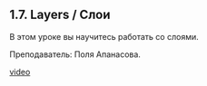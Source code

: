 ## 1.7. Layers / Слои

В этом уроке вы научитесь работать со слоями. 

Преподаватель: Поля Апанасова.

[video](https://player.softculture.cc/embed/PRT/PRT_54.18.09_L1-6_Layers)